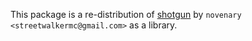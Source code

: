 This package is a re-distribution of [shotgun](https://github.com/neXromancers/shotgun) by `novenary <streetwalkermc@gmail.com>` as a library.
